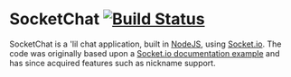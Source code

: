 SocketChat  [![Build Status](https://travis-ci.org/psgs/SocketChat.png?branch=master)](https://travis-ci.org/psgs/SocketChat)
=============

SocketChat is a 'lil chat application, built in [NodeJS](http://nodejs.org/), using [Socket.io](http://socket.io).
The code was originally based upon a [Socket.io documentation example](http://socket.io/get-started/chat/) and has since acquired features such as nickname support.

